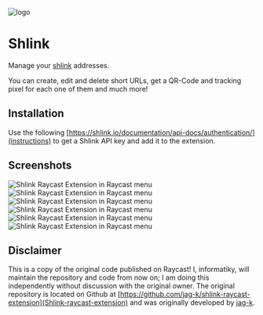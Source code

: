 ![logo](https://raw.githubusercontent.com/jag-k/shlink-raycast-extension/main/assets/extension_icon.png)

# Shlink

Manage your [shlink](https://shlink.io) addresses.

You can create, edit and delete short URLs, get a QR-Code and tracking pixel for each one of them and much more!

## Installation

Use the following [https://shlink.io/documentation/api-docs/authentication/](instructions) to get a Shlink API key and add it to the extension.

## Screenshots

![Shlink Raycast Extension in Raycast menu](https://raw.githubusercontent.com/jag-k/shlink-raycast-extension/main/screenshots/shlink-1.jpg)
![Shlink Raycast Extension in Raycast menu](https://raw.githubusercontent.com/jag-k/shlink-raycast-extension/main/screenshots/shlink-2.jpg)
![Shlink Raycast Extension in Raycast menu](https://raw.githubusercontent.com/jag-k/shlink-raycast-extension/main/screenshots/shlink-3.jpg)
![Shlink Raycast Extension in Raycast menu](https://raw.githubusercontent.com/jag-k/shlink-raycast-extension/main/screenshots/shlink-4.jpg)
![Shlink Raycast Extension in Raycast menu](https://raw.githubusercontent.com/jag-k/shlink-raycast-extension/main/screenshots/shlink-5.jpg)
![Shlink Raycast Extension in Raycast menu](https://raw.githubusercontent.com/jag-k/shlink-raycast-extension/main/screenshots/shlink-6.jpg)


## Disclaimer

This is a copy of the original code published on Raycast! I, informatiky, will maintain the repository and code from now on; I am doing this independently without discussion with the original owner. The original repository is located on Github at [https://github.com/jag-k/shlink-raycast-extension](Shlink-raycast-extension) and was originally developed by [jag-k](https://github.com/jag-k). 
